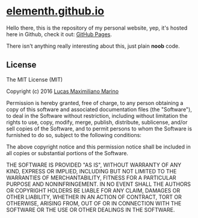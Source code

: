 # <a href="http://lucasmarino.me">elementh.github.io</a>

Hello there, this is the repository of my personal website, yep, it's hosted here in Github, check it out: <a href="https://pages.github.com/">GitHub Pages</a>.

There isn't anything really interesting about this, just plain **noob** code.

## License

The MIT License (MIT)

Copyright (c) 2016 <a href="http://lucasmarino.me">Lucas Maximiliano Marino</a>

Permission is hereby granted, free of charge, to any person obtaining a copy
of this software and associated documentation files (the "Software"), to deal
in the Software without restriction, including without limitation the rights
to use, copy, modify, merge, publish, distribute, sublicense, and/or sell
copies of the Software, and to permit persons to whom the Software is
furnished to do so, subject to the following conditions:

The above copyright notice and this permission notice shall be included in all
copies or substantial portions of the Software.

THE SOFTWARE IS PROVIDED "AS IS", WITHOUT WARRANTY OF ANY KIND, EXPRESS OR
IMPLIED, INCLUDING BUT NOT LIMITED TO THE WARRANTIES OF MERCHANTABILITY,
FITNESS FOR A PARTICULAR PURPOSE AND NONINFRINGEMENT. IN NO EVENT SHALL THE
AUTHORS OR COPYRIGHT HOLDERS BE LIABLE FOR ANY CLAIM, DAMAGES OR OTHER
LIABILITY, WHETHER IN AN ACTION OF CONTRACT, TORT OR OTHERWISE, ARISING FROM,
OUT OF OR IN CONNECTION WITH THE SOFTWARE OR THE USE OR OTHER DEALINGS IN THE
SOFTWARE.
